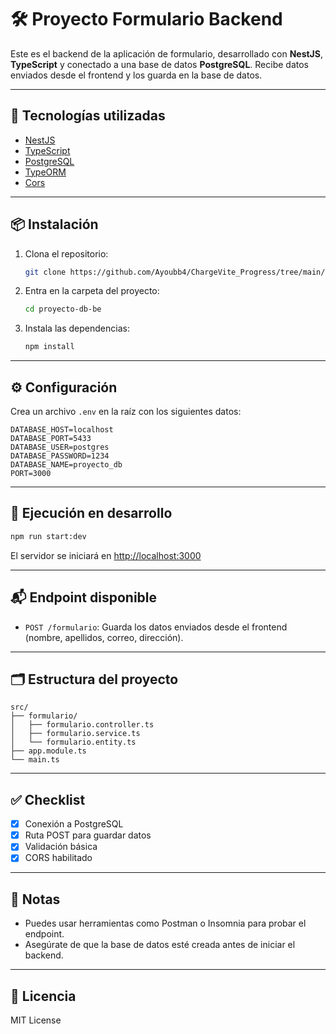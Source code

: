 # 🛠️ Proyecto Formulario Backend

Este es el backend de la aplicación de formulario, desarrollado con **NestJS**, **TypeScript** y conectado a una base de datos **PostgreSQL**. Recibe datos enviados desde el frontend y los guarda en la base de datos.

---

## 🚀 Tecnologías utilizadas

- [NestJS](https://nestjs.com/)
- [TypeScript](https://www.typescriptlang.org/)
- [PostgreSQL](https://www.postgresql.org/)
- [TypeORM](https://typeorm.io/)
- [Cors](https://www.npmjs.com/package/cors)

---

## 📦 Instalación

1. Clona el repositorio:

   ```bash
   git clone https://github.com/Ayoubb4/ChargeVite_Progress/tree/main/proyecto-db-be
   ```

2. Entra en la carpeta del proyecto:

   ```bash
   cd proyecto-db-be
   ```

3. Instala las dependencias:

   ```bash
   npm install
   ```

---

## ⚙️ Configuración

Crea un archivo `.env` en la raíz con los siguientes datos:

```env
DATABASE_HOST=localhost
DATABASE_PORT=5433
DATABASE_USER=postgres
DATABASE_PASSWORD=1234
DATABASE_NAME=proyecto_db
PORT=3000
```

---

## 🧪 Ejecución en desarrollo

```bash
npm run start:dev
```

El servidor se iniciará en [http://localhost:3000](http://localhost:3000)

---

## 📬 Endpoint disponible

- `POST /formulario`: Guarda los datos enviados desde el frontend (nombre, apellidos, correo, dirección).

---

## 🗂️ Estructura del proyecto

```
src/
├── formulario/
│   ├── formulario.controller.ts
│   ├── formulario.service.ts
│   └── formulario.entity.ts
├── app.module.ts
└── main.ts
```

---

## ✅ Checklist

- [x] Conexión a PostgreSQL
- [x] Ruta POST para guardar datos
- [x] Validación básica
- [x] CORS habilitado

---

## 📝 Notas

- Puedes usar herramientas como Postman o Insomnia para probar el endpoint.
- Asegúrate de que la base de datos esté creada antes de iniciar el backend.

---

## 📄 Licencia

MIT License